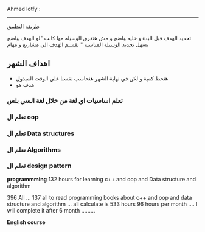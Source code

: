 Ahmed lotfy : 
___
طريقة التطبيق 



تحديد الهدف قبل البدء و خليه واضح و مش هتفرق الوسيله مها كانت 
"لو الهدف واضح يسهل تحديد الوسيلة المناسبه "
تقسيم الهدف الي مشاريع و مهام 
## اهداف الشهر 
- هنحط كمية و لكن في نهاية الشهر هنحاسب نفسنا علي الوقت المبذول 
- هدف هو 
### تعلم اساسيات اي لغة من خلال لغة السي بلس 
### تعلم ال oop 
### تعلم ال Data structures
### تعلم ال Algorithms
### تعلم ال design pattern 

**programmming** 
132 hours for learning c++ and oop and Data structure and algorithm 

396 All ...
137 all to read programming books about c++ and oop and data structure and algorithm ... 
all calculate is 533 hours 
96 hours per month .... 
I will complete it after 6 month .........

**English course**



